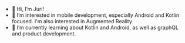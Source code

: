 - 👋 Hi, I’m Juri!
- 👀 I’m interested in mobile development, especially Android and Kotlin focused. I'm also interested in Augmented Reality
- 🌱 I’m currently learning about Kotlin and Android, as well as graphQL and product development.
